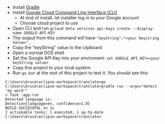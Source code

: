 - Install [Gradle](https://gradle.org/install/)
- Install [Google Cloud Command Line Interface (CLI)](https://cloud.google.com/sdk/docs/install)
    - At end of install, let installer log in to your Google account
    - Choose cloud project to use
- Open CLI and run `gcloud beta services api-keys create --display-name GOOGLE-API-KEY`
- The output from this command will have `"keyString":"<your Keystring Value>",`
- Copy the "keyString" value to the clipboard
- Open a normal DOS shell
- Set the Google API Key into your enviroment:  `set GOOGLE_API_KEY=<your keyString value>`
- Copy this project to your local system.
- Run `go.bat` at the root of this project to test it.  You should see this:
```
C:\Users\bruce\eclipse-workspace\translate>go
C:\Users\bruce\eclipse-workspace\translate>gradle run --args="detect 'my word'"
> Task :app:run
Detected language is:
Detection{language=en, confidence=1.0}
BUILD SUCCESSFUL in 1s
2 actionable tasks: 1 executed, 1 up-to-date
C:\Users\bruce\eclipse-workspace\translate>
```

